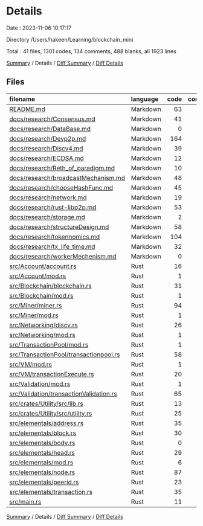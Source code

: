 # Details

Date : 2023-11-06 10:17:17

Directory /Users/hakeen/Learning/blockchain_mini

Total : 41 files,  1301 codes, 134 comments, 488 blanks, all 1923 lines

[Summary](results.md) / Details / [Diff Summary](diff.md) / [Diff Details](diff-details.md)

## Files
| filename | language | code | comment | blank | total |
| :--- | :--- | ---: | ---: | ---: | ---: |
| [README.md](/README.md) | Markdown | 63 | 0 | 20 | 83 |
| [docs/research/Consensus.md](/docs/research/Consensus.md) | Markdown | 41 | 0 | 27 | 68 |
| [docs/research/DataBase.md](/docs/research/DataBase.md) | Markdown | 0 | 0 | 1 | 1 |
| [docs/research/Devp2p.md](/docs/research/Devp2p.md) | Markdown | 164 | 0 | 35 | 199 |
| [docs/research/Discv4.md](/docs/research/Discv4.md) | Markdown | 39 | 0 | 20 | 59 |
| [docs/research/ECDSA.md](/docs/research/ECDSA.md) | Markdown | 12 | 0 | 11 | 23 |
| [docs/research/Reth_of_paradigm.md](/docs/research/Reth_of_paradigm.md) | Markdown | 10 | 0 | 4 | 14 |
| [docs/research/broadcastMechanism.md](/docs/research/broadcastMechanism.md) | Markdown | 48 | 0 | 21 | 69 |
| [docs/research/chooseHashFunc.md](/docs/research/chooseHashFunc.md) | Markdown | 45 | 0 | 14 | 59 |
| [docs/research/network.md](/docs/research/network.md) | Markdown | 19 | 0 | 6 | 25 |
| [docs/research/rust-libp2p.md](/docs/research/rust-libp2p.md) | Markdown | 53 | 0 | 24 | 77 |
| [docs/research/storage.md](/docs/research/storage.md) | Markdown | 2 | 0 | 1 | 3 |
| [docs/research/structureDesign.md](/docs/research/structureDesign.md) | Markdown | 58 | 0 | 17 | 75 |
| [docs/research/tokennomics.md](/docs/research/tokennomics.md) | Markdown | 104 | 0 | 36 | 140 |
| [docs/research/tx_life_time.md](/docs/research/tx_life_time.md) | Markdown | 32 | 0 | 34 | 66 |
| [docs/research/workerMechenism.md](/docs/research/workerMechenism.md) | Markdown | 0 | 0 | 1 | 1 |
| [src/Account/account.rs](/src/Account/account.rs) | Rust | 16 | 5 | 4 | 25 |
| [src/Account/mod.rs](/src/Account/mod.rs) | Rust | 1 | 0 | 0 | 1 |
| [src/Blockchain/blockchain.rs](/src/Blockchain/blockchain.rs) | Rust | 31 | 4 | 8 | 43 |
| [src/Blockchain/mod.rs](/src/Blockchain/mod.rs) | Rust | 1 | 0 | 0 | 1 |
| [src/Miner/miner.rs](/src/Miner/miner.rs) | Rust | 94 | 24 | 39 | 157 |
| [src/Miner/mod.rs](/src/Miner/mod.rs) | Rust | 1 | 0 | 0 | 1 |
| [src/Networking/discv.rs](/src/Networking/discv.rs) | Rust | 26 | 5 | 7 | 38 |
| [src/Networking/mod.rs](/src/Networking/mod.rs) | Rust | 1 | 0 | 1 | 2 |
| [src/TransactionPool/mod.rs](/src/TransactionPool/mod.rs) | Rust | 1 | 0 | 1 | 2 |
| [src/TransactionPool/transactionpool.rs](/src/TransactionPool/transactionpool.rs) | Rust | 58 | 21 | 19 | 98 |
| [src/VM/mod.rs](/src/VM/mod.rs) | Rust | 1 | 0 | 0 | 1 |
| [src/VM/transactionExecute.rs](/src/VM/transactionExecute.rs) | Rust | 20 | 8 | 14 | 42 |
| [src/Validation/mod.rs](/src/Validation/mod.rs) | Rust | 1 | 0 | 0 | 1 |
| [src/Validation/transactionValidation.rs](/src/Validation/transactionValidation.rs) | Rust | 65 | 10 | 20 | 95 |
| [src/crates/Utility/src/lib.rs](/src/crates/Utility/src/lib.rs) | Rust | 13 | 0 | 9 | 22 |
| [src/crates/Utility/src/utility.rs](/src/crates/Utility/src/utility.rs) | Rust | 25 | 1 | 7 | 33 |
| [src/elementals/address.rs](/src/elementals/address.rs) | Rust | 35 | 12 | 13 | 60 |
| [src/elementals/block.rs](/src/elementals/block.rs) | Rust | 30 | 5 | 16 | 51 |
| [src/elementals/body.rs](/src/elementals/body.rs) | Rust | 0 | 0 | 1 | 1 |
| [src/elementals/head.rs](/src/elementals/head.rs) | Rust | 29 | 0 | 6 | 35 |
| [src/elementals/mod.rs](/src/elementals/mod.rs) | Rust | 6 | 0 | 2 | 8 |
| [src/elementals/node.rs](/src/elementals/node.rs) | Rust | 87 | 15 | 24 | 126 |
| [src/elementals/peerid.rs](/src/elementals/peerid.rs) | Rust | 23 | 2 | 11 | 36 |
| [src/elementals/transaction.rs](/src/elementals/transaction.rs) | Rust | 35 | 14 | 11 | 60 |
| [src/main.rs](/src/main.rs) | Rust | 11 | 8 | 3 | 22 |

[Summary](results.md) / Details / [Diff Summary](diff.md) / [Diff Details](diff-details.md)